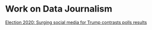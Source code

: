 # Work on Data Journalism 

[Election 2020: Surging social media for Trump contrasts polls results](https://medium.com/datajournos/election-2020-surging-social-media-for-trump-contrasts-polls-results-f23d4374d1f5)
